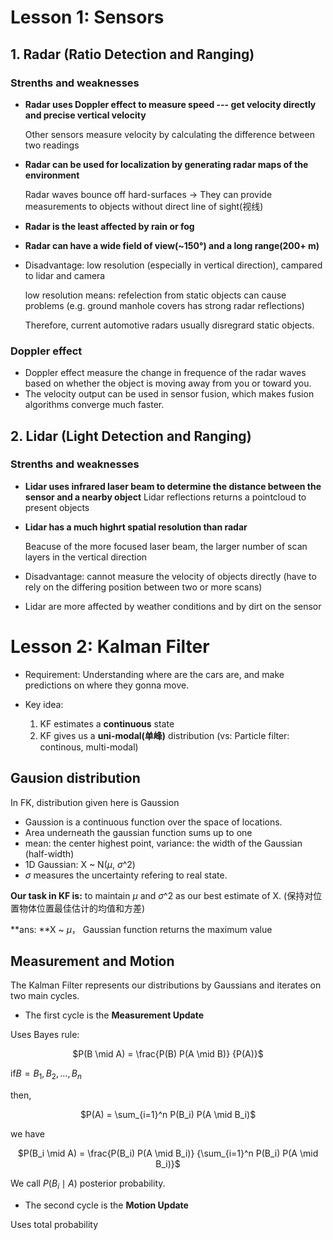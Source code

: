 # Lesson 1: Sensors

## 1. Radar (Ratio Detection and Ranging)
### Strenths and weaknesses
- **Radar uses Doppler effect to measure speed --- get velocity directly and precise vertical velocity**

  Other sensors measure velocity by calculating the difference between two readings
  
- **Radar can be used for localization by generating radar maps of the environment**

  Radar waves bounce off hard-surfaces -> They can provide measurements to objects without direct line of sight(视线)
  
- **Radar is the least affected by rain or fog**
- **Radar can have a wide field of view(~150°) and a long range(200+ m)**
- Disadvantage: low resolution (especially in vertical direction), campared to lidar and camera

  low resolution means: refelection from static objects can cause problems (e.g. ground manhole covers has strong radar reflections)
  
  Therefore, current automotive radars usually disregrard static objects.

### Doppler effect
- Doppler effect measure the change in frequence of the radar waves based on whether the object is moving away from you or toward you.
- The velocity  output can be used in sensor fusion, which makes fusion algorithms converge much faster.


## 2. Lidar (Light Detection and Ranging)
### Strenths and weaknesses
- **Lidar uses infrared laser beam to determine the distance between the sensor and a nearby object**
  Lidar reflections returns a pointcloud to present objects
- **Lidar has a much highrt spatial resolution than radar**
  
  Beacuse of the more focused laser beam, the larger number of scan layers in the vertical direction 
  
- Disadvantage: cannot measure the velocity of objects directly (have to rely on the differing position between two or more scans)
- Lidar are more affected by weather conditions and by dirt on the sensor

# Lesson 2: Kalman Filter
- Requirement: Understanding where are the cars are, and make predictions on where they gonna move.

- Key idea: 
  1. KF estimates a **continuous** state
  2. KF gives us a **uni-modal(单峰)** distribution (vs: Particle filter: continous, multi-modal)
## Gausion distribution
In FK, distribution given here is Gaussion
- Gaussion is a continuous function over the space of locations. 
- Area underneath the gaussian function sums up to one
- mean: the center highest point, variance: the width of the Gaussian (half-width)
- 1D Gaussian: X ~ N($\mu$, $\sigma$^2)
-  $\sigma$ measures the uncertainty refering to real state.

**Our task in KF is:** to maintain $\mu$ and $\sigma$^2 as our best estimate of X. 
(保持对位置物体位置最佳估计的均值和方差)

**ans: **X ~  $\mu$， Gaussian function returns the maximum value

## Measurement and Motion
The Kalman Filter represents our distributions by Gaussians and iterates on two main cycles.
- The first cycle is the **Measurement Update**

Uses Bayes rule:

<p align="center"> $P(B \mid A) = \frac{P(B) P(A \mid B)} {P(A)}$ </p>

if$B = { B_1, B_2, \dots, B_n}$

then,

<center> $P(A) = \sum_{i=1}^n P(B_i) P(A \mid B_i)$ </center>

we have 

<center>$P(B_i \mid A) = \frac{P(B_i) P(A \mid B_i)}
{\sum_{i=1}^n P(B_i) P(A \mid B_i)}$</center>

We call $P(B_i \mid A)$ posterior probability.

- The second cycle is the **Motion Update**

Uses total probability
